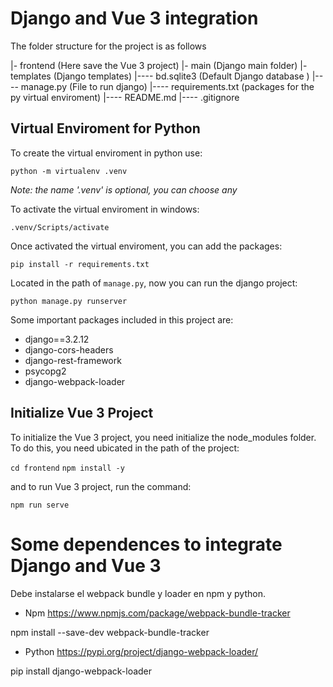 # Django and Vue 3 integration

The folder structure for the project is as follows

|- frontend (Here save the Vue 3 project)
|- main (Django main folder)
|- templates (Django templates)
|---- bd.sqlite3 (Default Django database )
|---- manage.py (File to run django)
|---- requirements.txt (packages for the py virtual enviroment)
|---- README.md
|---- .gitignore

## Virtual Enviroment for Python

To create the virtual enviroment in python use:

`python -m virtualenv .venv`

_Note: the name '.venv' is optional, you can choose any_ 

To activate the virtual enviroment in windows:

`.venv/Scripts/activate`

Once activated the virtual enviroment, you can add the packages:

`pip install -r requirements.txt`

Located in the path of `manage.py`, now you can run the django project:

`python manage.py runserver`

Some important packages included in this project are:

  - django==3.2.12
  - django-cors-headers
  - django-rest-framework
  - psycopg2
  - django-webpack-loader


## Initialize Vue 3 Project

To initialize the Vue 3 project, you need initialize the node_modules folder. To do this, you need ubicated in the path of the project:

`cd frontend`
`npm install -y`

and to run Vue 3 project, run the command:

`npm run serve`


# Some dependences to integrate Django and Vue 3


Debe instalarse el webpack bundle y loader en npm y python.

- Npm
https://www.npmjs.com/package/webpack-bundle-tracker 

npm install --save-dev webpack-bundle-tracker

- Python
https://pypi.org/project/django-webpack-loader/

pip install django-webpack-loader